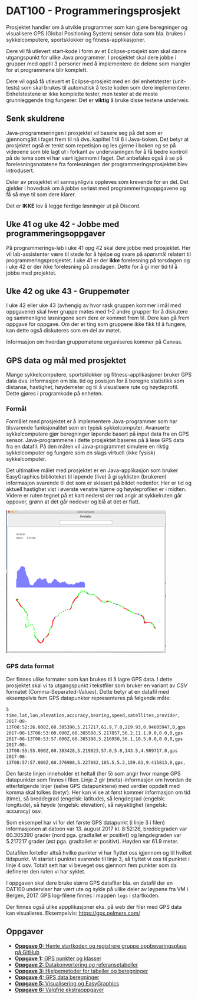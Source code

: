 # DAT100 - Programmeringsprosjekt

Prosjektet handler om å utvikle programmer som kan gjøre beregninger og visualisere GPS (Global Positioning System) sensor data som bla. brukes i sykkelcomputere, sportsklokker og fitness-applikasjoner.

Dere vil få utlevert start-kode i form av et Eclipse-prosjekt som skal danne utgangspunkt for ulike Java programmer. I prosjektet skal dere jobbe i grupper med opptil 3 personer med å implementere de delene som mangler for at programmene blir komplett.

Dere vil også få utlevert et Eclipse-prosjekt med en del enhetstester (unit-tests) som skal brukes til automatisk å teste koden som dere implementerer. Enhetstestene er ikke komplette tester, men tester at de meste grunnleggende ting fungerer. Det er **viktig** å bruke disse testene underveis.

## Senk skuldrene

Java-programmeringen i prosjektet vil basere seg på det som er gjennomgått i faget frem til nå dvs. kapittel 1 til 6 i Java-boken. Det betyr at prosjektet også er tenkt som repetisjon og les gjerne i boken og se på videoene som ble lagt ut i forkant av undervisningen for å få bedre kontroll på de tema som vi har vært igjennom i faget. Det anbefales også å se på forelesningsnotatene fra forelesningen der programmeringsprosjektet blev introdusert.

Deler av prosjektet vil sannsynligvis oppleves som krevende for en del. Det gjelder i hovedsak om å jobbe seriøst med programmeringsoppgavene og få så mye til som dere klarer.

Det er **IKKE** lov å legge ferdige løsninger ut på Discord. 

## Uke 41 og uke 42 - Jobbe med programmeringsoppgaver

På programmerings-lab i uke 41 opg 42 skal dere jobbe med prosjektet. Her vil lab-assistenter være til stede for å hjelpe og svare på spørsmål relatert til programmeringsprosjektet. I uke 41 er der **ikke** forelesning på torsdagen og i uke 42 er der ikke forelesning på onsdagen. Dette for å gi mer tid til å jobbe med projektet.

## Uke 42 og uke 43 - Gruppemøter

I uke 42 eller uke 43 (avhengig av hvor rask gruppen kommer i mål med oppgavene) skal hver gruppe møtes med 1-2 andre grupper for å diskutere og sammenligne løsningene som dere er kommet frem til. Dere kan gå frem oppgave for oppgave. Om der er ting som gruppene ikke fikk til å fungere, kan dette også diskuteres som en del av møtet. 

Informasjon om hvordan gruppemøtene organiseres kommer på Canvas.

## GPS data og mål med prosjektet

Mange sykkelcomputere, sportsklokker og fitness-applikasjoner bruker GPS data dvs. informasjon om bla. tid og posisjon for å beregne statistikk som distanse, hastighet, høydemeter og til å visualisere rute og høydeprofil. Dette gjøres i programkode på enheten.

### Formål

Formålet med prosjektet er å implementere Java-programmer som har tilsvarende funksjonalitet som en typisk sykkelcomputer. Avanserte sykkelcomputere gjør beregninger løpende basert på input data fra en GPS sensor. Java-programmene i dette prosjektet baseres på å lese GPS data fra en datafil. På den måten vil Java-programmet simulere en riktig sykkelcomputer og fungere som en slags virtuell (ikke fysisk) sykkelcomputer.

Det ultimative målet med prosjektet er en Java-applikasjon som bruker EasyGraphics biblioteket til løpende (live) å gi syklisten (brukeren) informasjon svarende til det som er skissert på bildet nedenfor. Her er tid og aktuell hastighet vist i øverste venstre hjørne og høydeprofilen er i midten. Videre er ruten tegnet på et kart nederst der rød angir at sykkelruten går oppover, grønn at det går nedover og blå at det er flatt.

![](docs/assets/markdown-img-paste-20180909131911330.png)

### GPS data format

Der finnes ulike formater som kan brukes til å lagre GPS data. I dette prosjektet skal vi ta utgangspunkt i tekstfiler som bruker en variant av *CSV* formatet (Comma-Separated-Values). Dette betyr at en datafil med eksempelvis fem GPS datapunkter representeres på følgende måte:

```
5
time,lat,lon,elevation,accuracy,bearing,speed,satellites,provider,
2017-08-13T08:52:26.000Z,60.385390,5.217217,61.9,7.0,219.93,0.94605947,0,gps
2017-08-13T08:53:00.000Z,60.385588,5.217857,56.2,11.1,0.0,0.0,0,gps
2017-08-13T08:53:57.000Z,60.385398,5.216950,56.1,10.5,0.0,0.0,0,gps
2017-08-13T08:55:55.000Z,60.383428,5.219823,57.0,5.8,143.5,4.989717,0,gps
2017-08-13T08:57:57.000Z,60.376988,5.227082,105.5,5.2,159.61,9.415813,0,gps,
```

Den første linjen inneholder et heltall (her 5) som angir hvor mange GPS datapunkter som finnes i filen. Linje 2 gir (meta)-informasjon om hvordan de etterfølgende linjer (selve GPS datapunktene) med verdier oppdelt med komma skal tolkes (betyr). Her kan vi se at først kommer informasjon om tid (time), så breddegrad (engelsk: latitude), så lengdegrad (engelsk: longitude), så høyde (engelsk: elevation), så nøyaktighet (engelsk: accuracy) osv.  

Som eksempel har vi for det første GPS datapunkt (i linje 3 i filen) informasjonen at datoen var 13. august 2017 kl. 8:52:26, breddegraden var 60.305390 grader (nord pga. gradtallet er positivt) og lengdegraden var 5.217217 grader (øst pga. gradtallet er positivt). Høyden var 61.9 meter.

Datafilen forteller altså hvilke punkter vi har flyttet oss igjennom og til hvilket tidspunkt. Vi startet i punktet svarende til linje 3, så flyttet vi oss til punktet i linje 4 osv. Totalt sett har vi beveget oss gjennom fem punkter som da definerer den ruten vi har syklet.

I oppgaven skal dere bruke større GPS datafiler bla. en datafil der en DAT100 underviser har vært ute og sykle på ulike deler av løypene fra VM i Bergen, 2017. GPS log-filene finnes i mappen `logs` i startkoden.

Der finnes også ulike appplikasjoner eks. på web der filer med GPS data kan visualieres. Eksempelvis: https://gpx.pelmers.com/

## Oppgaver

- [**Oppgave 0:** Hente startkoden og registrere gruppe oppbevaringsplass på GitHub](https://github.com/dat100hib/dat100-prosjekt-gps-testing/blob/master/docs/oppgave0.md)
- [**Oppgave 1:** GPS punkter og klasser](https://github.com/dat100hib/dat100-prosjekt-gps-testing/blob/master/docs/oppgave1.md)
- [**Oppgave 2:** Datakonvertering og referansetabeller](https://github.com/dat100hib/dat100-prosjekt-gps-testing/blob/master/docs/oppgave2.md)
- [**Oppgave 3:** Hjelpemetoder for tabeller og beregninger](https://github.com/dat100hib/dat100-prosjekt-gps-testing/blob/master/docs/oppgave3.md)
- [**Oppgave 4:** GPS data beregninger](https://github.com/dat100hib/dat100-prosjekt-gps-testing/blob/master/docs/oppgave4.md)
- [**Oppgave 5:** Visualisering og EasyGraphics](https://github.com/dat100hib/dat100-prosjekt-gps-testing/blob/master/docs/oppgave5.md)
- [**Oppgave 6:** Valgfrie ekstraoppgaver](https://github.com/dat100hib/dat100-prosjekt-gps-testing/blob/master/docs/oppgave6.md)
